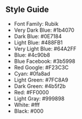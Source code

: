 ## Style Guide

- Font Family: Rubik
- Very Dark Blue: #1b4070
- Dark Blue: #0E7184
- Light Blue: #488FB1
- Very Light Blue: #64A2FF
- Blue: #4c90b8
- Blue Facebook: #3b5998
- Red Google: #F23C3C
- Cyan: #0fa8ad
- Light Green: #7FC8A9
- Dark Green: #4b5f2b
- Red: #FF0000
- Light Gray: #999898
- White: #fff
- Black: #000
